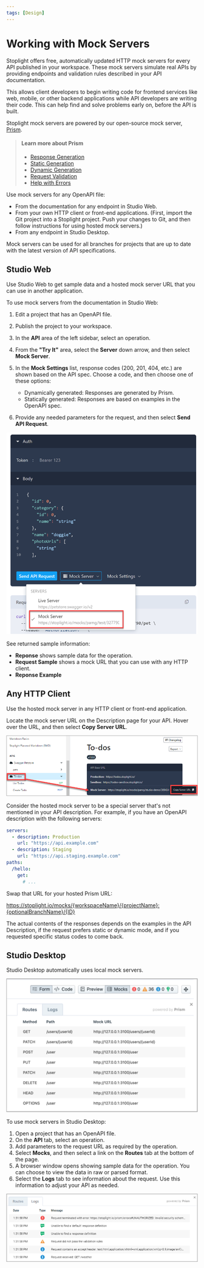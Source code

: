 ```yaml
---
tags: [Design]
---
```


# Working with Mock Servers

Stoplight offers free, automatically updated HTTP mock servers for every API published in your workspace. These mock servers simulate real APIs by providing endpoints and validation rules described in your API documentation. 

This allows client developers to begin writing code for frontend services like web, mobile, or other backend applications while API developers are writing their code. This can help find and solve problems early on, before the API is built.

Stoplight mock servers are powered by our open-source mock server, [Prism](https://stoplight.io/open-source/prism). 

   <!-- theme: info -->

> #### Learn more about Prism
>
>- [Response Generation](https://meta.stoplight.io/docs/prism/ZG9jOjk1-http-mocking#response-examples)
>- [Static Generation](https://meta.stoplight.io/docs/prism/ZG9jOjk1-http-mocking#static-response-generation)
>- [Dynamic Generation](https://meta.stoplight.io/docs/prism/ZG9jOjk1-http-mocking#dynamic-response-generation) 
>- [Request Validation](https://meta.stoplight.io/docs/prism/ZG9jOjk2-request-validation)
>- [Help with Errors](https://meta.stoplight.io/docs/prism/ZG9jOjE2MDY1NjY5-errors)

Use mock servers for any OpenAPI file:

- From the documentation for any endpoint in Studio Web.
-  From your own HTTP client or front-end applications. (First, import the Git project into a Stoplight project. Push your changes to Git, and then follow instructions for using hosted mock servers.)
- From any endpoint in Studio Desktop.

Mock servers can be used for all branches for projects that are up to date with the latest version of API specifications. 

## Studio Web

Use Studio Web to get sample data and a hosted mock server URL that you can use in another application.

To use mock servers from the documentation in Studio Web:

1. Edit a project that has an OpenAPI file.
2. Publish the project to your workspace.
3. In the **API** area of the left sidebar, select an operation.
4. From the **"Try It"** area, select the **Server** down arrow, and then select **Mock Server**.
5. In the **Mock Settings** list, response codes (200, 201, 404, etc.) are shown based on the API spec. Choose a code, and then choose one of these options:
   - Dynamically generated: Responses are generated by Prism.
   - Statically generated: Responses are based on examples in the  OpenAPI spec.

6. Provide any needed parameters for the request, and then select **Send API Request**.

![image.png](../assets/images/mocks-studio-web.png)

See returned sample information:

- **Reponse** shows sample data for the operation. 
- **Request Sample** shows a mock URL that you can use with any HTTP client.
- **Reponse Example**   

## Any HTTP Client

Use the hosted mock server in any HTTP client or front-end application.

Locate the mock server URL on the Description page for your API. Hover over the URL, and then select **Copy Server URL**.

![Mock Server URL](../assets/images/mocks-server-url.png)

Consider the hosted mock server to be a special server that's not mentioned in your API description. For example, if you have an OpenAPI description with the following servers:

```yaml
servers:
  - description: Production
    url: "https://api.example.com"
  - description: Staging
    url: "https://api.staging.example.com"
paths:
  /hello:
    get: 
      # ...
```

Swap that URL for your hosted Prism URL:

<!-- markdown-link-check-disable -->
https://stoplight.io/mocks/{workspaceName}/{projectName}:{optionalBranchName}/{ID}
<!-- markdown-link-check-enable -->

The actual contents of the responses depends on the examples in the API Description, if the request prefers static or dynamic mode, and if you requested specific status codes to come back. 

## Studio Desktop 

Studio Desktop automatically uses local mock servers. 

![Mocks in Studio Desktop](../assets/images/mocks-studio-desktop.png)

To use mock servers in Studio Desktop:

1. Open a project that has an OpenAPI file.
2. On the **API** tab, select an operation.
3. Add parameters to the request URL as required by the operation.
3. Select **Mocks**, and then select a link on the **Routes** tab at the bottom of the page.
4. A browser window opens showing sample data for the operation. You can choose to view the data in raw or parsed format.
5. Select the **Logs** tab to see information about the request. Use this information to adjust your API as needed.

![Mocks in Studio Desktop](../assets/images/mocks-studio-desktop-log.png)

